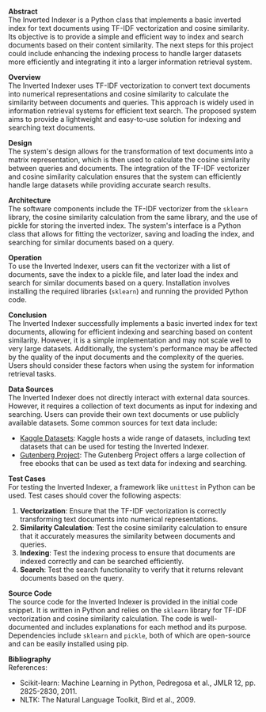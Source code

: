 **Abstract**  
The Inverted Indexer is a Python class that implements a basic inverted index for text documents using TF-IDF vectorization and cosine similarity. Its objective is to provide a simple and efficient way to index and search documents based on their content similarity. The next steps for this project could include enhancing the indexing process to handle larger datasets more efficiently and integrating it into a larger information retrieval system.

**Overview**  
The Inverted Indexer uses TF-IDF vectorization to convert text documents into numerical representations and cosine similarity to calculate the similarity between documents and queries. This approach is widely used in information retrieval systems for efficient text search. The proposed system aims to provide a lightweight and easy-to-use solution for indexing and searching text documents.

**Design**  
The system's design allows for the transformation of text documents into a matrix representation, which is then used to calculate the cosine similarity between queries and documents. The integration of the TF-IDF vectorizer and cosine similarity calculation ensures that the system can efficiently handle large datasets while providing accurate search results.

**Architecture**  
The software components include the TF-IDF vectorizer from the `sklearn` library, the cosine similarity calculation from the same library, and the use of pickle for storing the inverted index. The system's interface is a Python class that allows for fitting the vectorizer, saving and loading the index, and searching for similar documents based on a query.

**Operation**  
To use the Inverted Indexer, users can fit the vectorizer with a list of documents, save the index to a pickle file, and later load the index and search for similar documents based on a query. Installation involves installing the required libraries (`sklearn`) and running the provided Python code.

**Conclusion**  
The Inverted Indexer successfully implements a basic inverted index for text documents, allowing for efficient indexing and searching based on content similarity. However, it is a simple implementation and may not scale well to very large datasets. Additionally, the system's performance may be affected by the quality of the input documents and the complexity of the queries. Users should consider these factors when using the system for information retrieval tasks.

**Data Sources**  
The Inverted Indexer does not directly interact with external data sources. However, it requires a collection of text documents as input for indexing and searching. Users can provide their own text documents or use publicly available datasets. Some common sources for text data include:

- [Kaggle Datasets](https://www.kaggle.com/datasets): Kaggle hosts a wide range of datasets, including text datasets that can be used for testing the Inverted Indexer.
- [Gutenberg Project](https://www.gutenberg.org/): The Gutenberg Project offers a large collection of free ebooks that can be used as text data for indexing and searching.

**Test Cases**  
For testing the Inverted Indexer, a framework like `unittest` in Python can be used. Test cases should cover the following aspects:

1. **Vectorization**: Ensure that the TF-IDF vectorization is correctly transforming text documents into numerical representations.
2. **Similarity Calculation**: Test the cosine similarity calculation to ensure that it accurately measures the similarity between documents and queries.
3. **Indexing**: Test the indexing process to ensure that documents are indexed correctly and can be searched efficiently.
4. **Search**: Test the search functionality to verify that it returns relevant documents based on the query.

**Source Code**  
The source code for the Inverted Indexer is provided in the initial code snippet. It is written in Python and relies on the `sklearn` library for TF-IDF vectorization and cosine similarity calculation. The code is well-documented and includes explanations for each method and its purpose. Dependencies include `sklearn` and `pickle`, both of which are open-source and can be easily installed using pip.

**Bibliography**  
References:
- Scikit-learn: Machine Learning in Python, Pedregosa et al., JMLR 12, pp. 2825-2830, 2011.
- NLTK: The Natural Language Toolkit, Bird et al., 2009.